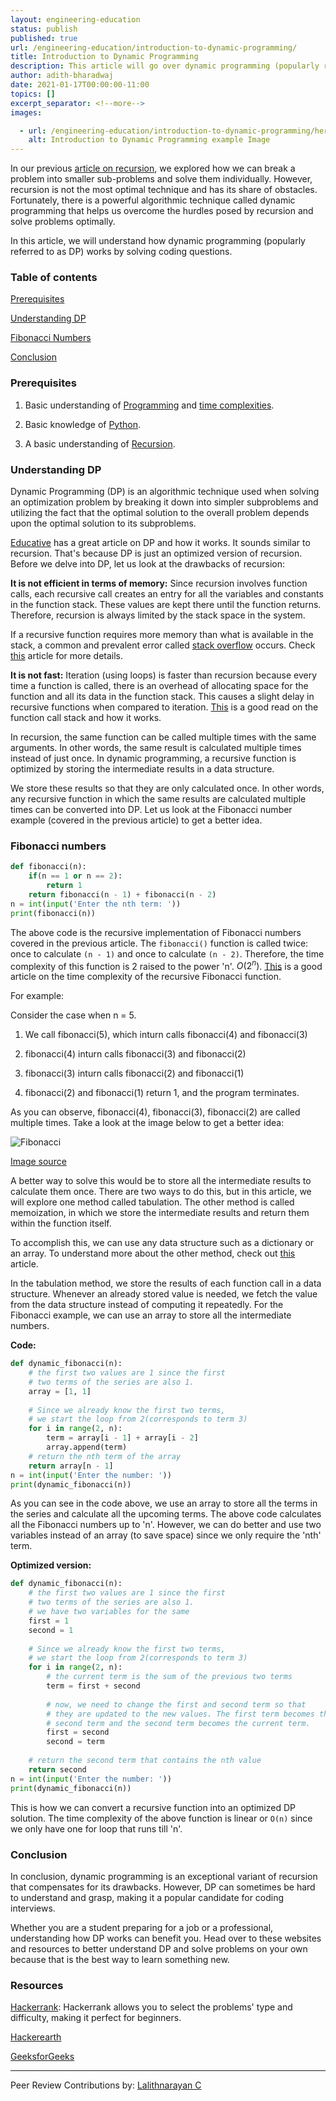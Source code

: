 ```yaml
---
layout: engineering-education
status: publish
published: true
url: /engineering-education/introduction-to-dynamic-programming/
title: Introduction to Dynamic Programming
description: This article will go over dynamic programming (popularly referred to as DP) operates, with a few coding examples as examples. Dynamic Programming (DP) is an algorithmic technique used when solving an optimization problem by breaking it down into simpler subproblems.
author: adith-bharadwaj
date: 2021-01-17T00:00:00-11:00
topics: []
excerpt_separator: <!--more-->
images:

  - url: /engineering-education/introduction-to-dynamic-programming/hero.jpg
    alt: Introduction to Dynamic Programming example Image
---
```

In our previous [article on recursion](/engineering-education/introduction-to-recursion/), we explored how we can break a problem into smaller sub-problems and solve them individually. However, recursion is not the most optimal technique and has its share of obstacles. Fortunately, there is a powerful algorithmic technique called dynamic programming that helps us overcome the hurdles posed by recursion and solve problems optimally. 
<!--more-->
In this article, we will understand how dynamic programming (popularly referred to as DP) works by solving coding questions.
### Table of contents
[Prerequisites](#prerequisites)

[Understanding DP](#understanding-dp)

[Fibonacci Numbers](#fibonacci-numbers)

[Conclusion](#conclusion)

### Prerequisites
1. Basic understanding of [Programming](https://www.tutorialspoint.com/computer_programming/computer_programming_basics.htm) and [time complexities](https://www.freecodecamp.org/news/time-complexity-of-algorithms/).

2. Basic knowledge of [Python](https://www.python.org/about/gettingstarted/).

3. A basic understanding of [Recursion](https://www.section.io/engineering-education/introduction-to-recursion).

### Understanding DP
Dynamic Programming (DP) is an algorithmic technique used when solving an optimization problem by breaking it down into simpler subproblems and utilizing the fact that the optimal solution to the overall problem depends upon the optimal solution to its subproblems. 

[Educative](https://www.educative.io/courses/grokking-dynamic-programming-patterns-for-coding-interviews/m2G1pAq0OO0) has a great article on DP and how it works. It sounds similar to recursion. That's because DP is just an optimized version of recursion. Before we delve into DP, let us look at the drawbacks of recursion:

**It is not efficient in terms of memory:** Since recursion involves function calls, each recursive call creates an entry for all the variables and constants in the function stack. These values are kept there until the function returns. Therefore, recursion is always limited by the stack space in the system. 

If a recursive function requires more memory than what is available in the stack, a common and prevalent error called [stack overflow](https://stackoverflow.com/questions/214741/what-is-a-stackoverflowerror) occurs. Check [this](https://benpfaff.org/writings/clc/recursion-vs-iteration.html) article for more details.

**It is not fast:** Iteration (using loops) is faster than recursion because every time a function is called, there is an overhead of allocating space for the function and all its data in the function stack. This causes a slight delay in recursive functions when compared to iteration. [This](https://stackoverflow.com/questions/10057443/explain-the-concept-of-a-stack-frame-in-a-nutshell) is a good read on the function call stack and how it works.

In recursion, the same function can be called multiple times with the same arguments. In other words, the same result is calculated multiple times instead of just once. In dynamic programming, a recursive function is optimized by storing the intermediate results in a data structure. 

We store these results so that they are only calculated once. In other words, any recursive function in which the same results are calculated multiple times can be converted into DP. Let us look at the Fibonacci number example (covered in the previous article) to get a better idea.

### Fibonacci numbers
```py
def fibonacci(n):
	if(n == 1 or n == 2):
		return 1
	return fibonacci(n - 1) + fibonacci(n - 2)
n = int(input('Enter the nth term: '))
print(fibonacci(n))
```

The above code is the recursive implementation of Fibonacci numbers covered in the previous article. The `fibonacci()` function is called twice: once to calculate `(n - 1)` and once to calculate `(n - 2)`. Therefore, the time complexity of this function is 2 raised to the power 'n'. $O(2^n)$. [This](https://www.geeksforgeeks.org/time-complexity-recursive-fibonacci-program/) is a good article on the time complexity of the recursive Fibonacci function.

For example:

Consider the case when n = 5.

1. We call fibonacci(5), which inturn calls fibonacci(4) and fibonacci(3)

2. fibonacci(4) inturn calls fibonacci(3) and fibonacci(2)

3. fibonacci(3) inturn calls fibonacci(2) and fibonacci(1)

4. fibonacci(2) and fibonacci(1) return 1, and the program terminates.

As you can observe, fibonacci(4), fibonacci(3), fibonacci(2) are called multiple times. Take a look at the image below to get a better idea:

![Fibonacci](/engineering-education/introduction-to-dynamic-programming/fibonacci.png)

[Image source](https://www.slitherintopython.com/assets/img/fibtree.png)

A better way to solve this would be to store all the intermediate results to calculate them once. There are two ways to do this, but in this article, we will explore one method called tabulation. The other method is called memoization, in which we store the intermediate results and return them within the function itself. 

To accomplish this, we can use any data structure such as a dictionary or an array. To understand more about the other method, check out [this](https://www.educative.io/courses/grokking-dynamic-programming-patterns-for-coding-interviews/m2G1pAq0OO0) article. 

In the tabulation method, we store the results of each function call in a data structure. Whenever an already stored value is needed, we fetch the value from the data structure instead of computing it repeatedly. For the Fibonacci example, we can use an array to store all the intermediate numbers.

**Code:**  
```py
def dynamic_fibonacci(n):
	# the first two values are 1 since the first
	# two terms of the series are also 1.
	array = [1, 1]
	  
	# Since we already know the first two terms,
	# we start the loop from 2(corresponds to term 3)
	for i in range(2, n):
		term = array[i - 1] + array[i - 2]
		array.append(term)
	# return the nth term of the array
	return array[n - 1]
n = int(input('Enter the number: '))
print(dynamic_fibonacci(n))
```

As you can see in the code above, we use an array to store all the terms in the series and calculate all the upcoming terms. The above code calculates all the Fibonacci numbers up to 'n'. However, we can do better and use two variables instead of an array (to save space) since we only require the 'nth' term.

**Optimized version:**
```py
def dynamic_fibonacci(n):
	# the first two values are 1 since the first
	# two terms of the series are also 1.
	# we have two variables for the same
	first = 1
	second = 1
	
	# Since we already know the first two terms,
	# we start the loop from 2(corresponds to term 3)
	for i in range(2, n):
		# the current term is the sum of the previous two terms
		term = first + second
		
		# now, we need to change the first and second term so that
		# they are updated to the new values. The first term becomes the
		# second term and the second term becomes the current term.
		first = second
		second = term
  
	# return the second term that contains the nth value
	return second
n = int(input('Enter the number: '))
print(dynamic_fibonacci(n))
```

This is how we can convert a recursive function into an optimized DP solution. The time complexity of the above function is linear or `O(n)` since we only have one for loop that runs till 'n'.


### Conclusion
In conclusion, dynamic programming is an exceptional variant of recursion that compensates for its drawbacks. However, DP can sometimes be hard to understand and grasp, making it a popular candidate for coding interviews. 

Whether you are a student preparing for a job or a professional, understanding how DP works can benefit you. Head over to these websites and resources to better understand DP and solve problems on your own because that is the best way to learn something new.

### Resources
[Hackerrank](https://www.hackerrank.com): Hackerrank allows you to select the problems' type and difficulty, making it perfect for beginners.

[Hackerearth](https://www.hackerearth.com/)

[GeeksforGeeks](https://www.geeksforgeeks.org/dynamic-programming/)

---
Peer Review Contributions by: [Lalithnarayan C](/engineering-education/authors/lalithnarayan-c/)


<!-- MathJax script -->
<script type="text/javascript" async
    src="https://cdnjs.cloudflare.com/ajax/libs/mathjax/2.7.1/MathJax.js?config=TeX-AMS-MML_HTMLorMML">
    MathJax.Hub.Config({
    tex2jax: {
      inlineMath: [['$','$'], ['\\(','\\)']],
      displayMath: [['$$','$$']],
      processEscapes: true,
      processEnvironments: true,
      skipTags: ['script', 'noscript', 'style', 'textarea', 'pre'],
      TeX: { equationNumbers: { autoNumber: "AMS" },
           extensions: ["AMSmath.js", "AMSsymbols.js"] }
    }
    });
    MathJax.Hub.Queue(function() {
      // Fix <code> tags after MathJax finishes running. This is a
      // hack to overcome a shortcoming of Markdown. Discussion at
      // https://github.com/mojombo/jekyll/issues/199
      var all = MathJax.Hub.getAllJax(), i;
      for(i = 0; i < all.length; i += 1) {
          all[i].SourceElement().parentNode.className += ' has-jax';
      }
    });
    MathJax.Hub.Config({
    // Autonumbering by mathjax
    TeX: { equationNumbers: { autoNumber: "AMS" } }
    });
  </script>
